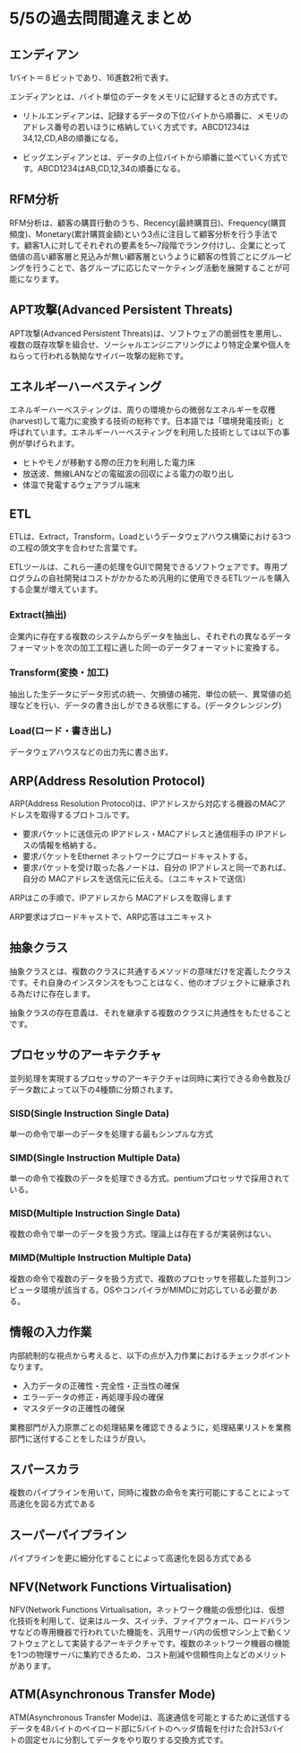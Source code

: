 # 5/5の過去問間違えまとめ

## エンディアン

1バイト＝８ビットであり、16進数2桁で表す。

エンディアンとは、バイト単位のデータをメモリに記録するときの方式です。


- リトルエンディアンは、記録するデータの下位バイトから順番に、メモリのアドレス番号の若いほうに格納していく方式です。ABCD1234は34,12,CD,ABの順番になる。

- ビッグエンディアンとは、データの上位バイトから順番に並べていく方式です。ABCD1234はAB,CD,12,34の順番になる。

## RFM分析

RFM分析は、顧客の購買行動のうち、Recency(最終購買日)、Frequency(購買頻度)、Monetary(累計購買金額)という3点に注目して顧客分析を行う手法です。顧客1人に対してそれぞれの要素を5～7段階でランク付けし、企業にとって価値の高い顧客層と見込みが無い顧客層というように顧客の性質ごとにグルーピングを行うことで、各グループに応じたマーケティング活動を展開することが可能になります。

## APT攻撃(Advanced Persistent Threats)

APT攻撃(Advanced Persistent Threats)は、ソフトウェアの脆弱性を悪用し、複数の既存攻撃を組合せ、ソーシャルエンジニアリングにより特定企業や個人をねらって行われる執拗なサイバー攻撃の総称です。

## エネルギーハーベスティング

エネルギーハーベスティングは、周りの環境からの微弱なエネルギーを収穫(harvest)して電力に変換する技術の総称です。日本語では「環境発電技術」と呼ばれています。エネルギーハーベスティングを利用した技術としては以下の事例が挙げられます。

- ヒトやモノが移動する際の圧力を利用した電力床
- 放送波、無線LANなどの電磁波の回収による電力の取り出し
- 体温で発電するウェアラブル端末

## ETL

ETLは、Extract，Transform，Loadというデータウェアハウス構築における3つの工程の頭文字を合わせた言葉です。

ETLツールは、これら一連の処理をGUIで開発できるソフトウェアです。専用プログラムの自社開発はコストがかかるため汎用的に使用できるETLツールを購入する企業が増えています。

### Extract(抽出)

企業内に存在する複数のシステムからデータを抽出し、それぞれの異なるデータフォーマットを次の加工工程に適した同一のデータフォーマットに変換する。

### Transform(変換・加工)

抽出した生データにデータ形式の統一、欠損値の補完、単位の統一、異常値の処理などを行い、データの書き出しができる状態にする。(データクレンジング)

### Load(ロード・書き出し)
データウェアハウスなどの出力先に書き出す。

## ARP(Address Resolution Protocol)

ARP(Address Resolution Protocol)は、IPアドレスから対応する機器のMACアドレスを取得するプロトコルです。

- 要求パケットに送信元の IPアドレス・MACアドレスと通信相手の IPアドレスの情報を格納する。
- 要求パケットをEthernet ネットワークにブロードキャストする。
- 要求パケットを受け取った各ノードは、自分の IPアドレスと同一であれば、自分の MACアドレスを送信元に伝える。（ユニキャストで送信）

ARPはこの手順で、IPアドレスから MACアドレスを取得します

ARP要求はブロードキャストで、ARP応答はユニキャスト

## 抽象クラス

抽象クラスとは、複数のクラスに共通するメソッドの意味だけを定義したクラスです。それ自身のインスタンスをもつことはなく、他のオブジェクトに継承される為だけに存在します。

抽象クラスの存在意義は、それを継承する複数のクラスに共通性をもたせることです。

## プロセッサのアーキテクチャ


並列処理を実現するプロセッサのアーキテクチャは同時に実行できる命令数及びデータ数によって以下の4種類に分類されます。


### SISD(Single Instruction Single Data)

単一の命令で単一のデータを処理する最もシンプルな方式

### SIMD(Single Instruction Multiple Data)

単一の命令で複数のデータを処理できる方式。pentiumプロセッサで採用されている。

### MISD(Multiple Instruction Single Data)

複数の命令で単一のデータを扱う方式。理論上は存在するが実装例はない。

### MIMD(Multiple Instruction Multiple Data)

複数の命令で複数のデータを扱う方式で、複数のプロセッサを搭載した並列コンピュータ環境が該当する。OSやコンパイラがMIMDに対応している必要がある。

## 情報の入力作業

内部統制的な視点から考えると、以下の点が入力作業におけるチェックポイントなります。

- 入力データの正確性・完全性・正当性の確保
- エラーデータの修正・再処理手段の確保
- マスタデータの正確性の確保


業務部門が入力原票ごとの処理結果を確認できるように，処理結果リストを業務部門に送付することをしたほうが良い。

## スパースカラ

複数のパイプラインを用いて，同時に複数の命令を実行可能にすることによって高速化を図る方式である

## スーパーパイプライン

パイプラインを更に細分化することによって高速化を図る方式である

## NFV(Network Functions Virtualisation)

NFV(Network Functions Virtualisation，ネットワーク機能の仮想化)は、仮想化技術を利用して、従来はルータ、スイッチ、ファイアウォール、ロードバランサなどの専用機器で行われていた機能を、汎用サーバ内の仮想マシン上で動くソフトウェアとして実装するアーキテクチャです。複数のネットワーク機器の機能を1つの物理サーバに集約できるため、コスト削減や信頼性向上などのメリットがあります。

## ATM(Asynchronous Transfer Mode)

ATM(Asynchronous Transfer Mode)は、高速通信を可能とするために送信するデータを48バイトのペイロード部に5バイトのヘッダ情報を付けた合計53バイトの固定セルに分割してデータをやり取りする交換方式です。
